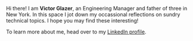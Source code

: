 Hi there! I am **Victor Glazer**, an Engineering Manager and father of three
in New York. In this space I jot down my occassional reflections on sundry
technical topics. I hope you may find these interesting!

To learn more about me, head over to my [LinkedIn profile](https://www.linkedin.com/in/victorglazer/).
